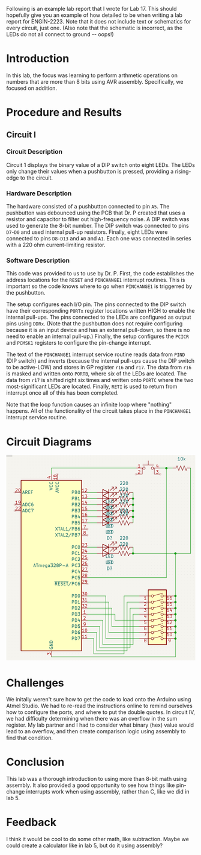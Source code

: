 Following is an example lab report that I wrote for Lab 17. This should hopefully give you an example of how detailed to be when writing a lab report for ENGIN-2223. Note that it does not include text or schematics for every circuit, just one. (Also note that the schematic is incorrect, as the LEDs do not all connect to ground -- oops!)

# Introduction
In this lab, the focus was learning to perform arthmetic operations on numbers that are more than 8 bits using AVR assembly. Specifically, we focused on addition. 

# Procedure and Results

## Circuit I

### Circuit Description

Circuit 1 displays the binary value of a DIP switch onto eight LEDs. The LEDs only change their values when a pushbutton is pressed, providing a rising-edge to the circuit.

### Hardware Description

The hardware consisted of a pushbutton connected to pin `A5`. The pushbutton was debounced using the PCB that Dr. P created that uses a resistor and capacitor to filter out high-frequency noise. A DIP switch was used to generate the 8-bit number. The DIP switch was connected to pins `D7`-`D0` and used internal pull-up resistors. Finally, eight LEDs were connected to pins `D8-D13` and `A0` and `A1`. Each one was connected in series with a 220 ohm current-limiting resistor.

### Software Description

This code was provided to us to use by Dr. P. First, the code establishes the address locations for the `RESET` and `PINCHANGE1` interrupt routines. This is important so the code knows where to go when `PINCHANGE1` is triggerred by the pushbutton. 

The setup configures each I/O pin. The pins connected to the DIP switch have their corresponding `PORTx` register locations written HIGH to enable the internal pull-ups. The pins connected to the LEDs are configured as output pins using `DDRx`. (Note that the pushbutton does not require configuring because it is an input device and has an external pull-down, so there is no need to enable an internal pull-up.) Finally, the setup configures the `PCICR` and `PCMSK1` registers to configure the pin-change interrupt. 

The text of the `PINCHANGE1` interrupt service routine reads data from `PIND` (DIP switch) and inverts (because the internal pull-ups cause the DIP switch to be active-LOW) and stores in GP register `r16` and `r17`. The data from `r16` is masked and written onto `PORTB`, where six of the LEDs are located. The data from `r17` is shifted right six times and written onto `PORTC` where the two most-significant LEDs are located. Finally, `RETI` is used to return from interrupt once all of this has been completed.

Note that the loop function causes an infinite loop where "nothing" happens. All of the functionality of the circuit takes place in the `PINCHANGE1` interrupt service routine.

# Circuit Diagrams

![Circuit Diagram](https://github.com/DoctorPCOD/DoctorPCOD/blob/main/example_lab_schematic.png)

# Challenges

We initally weren't sure how to get the code to load onto the Arduino using Atmel Studio. We had to re-read the instructions online to remind ourselves how to configure the ports, and where to put the double quotes. In circuit IV, we had difficulty determining when there was an overflow in the sum register. My lab partner and I had to consider what binary (hex) value would lead to an overflow, and then create comparison logic using assembly to find that condition. 

# Conclusion

This lab was a thorough introduction to using more than 8-bit math using assembly. It also provided a good opportunity to see how things like pin-change interrupts work when using assembly, rather than C, like we did in lab 5.

# Feedback

I think it would be cool to do some other math, like subtraction. Maybe we could create a calculator like in lab 5, but do it using assembly?
